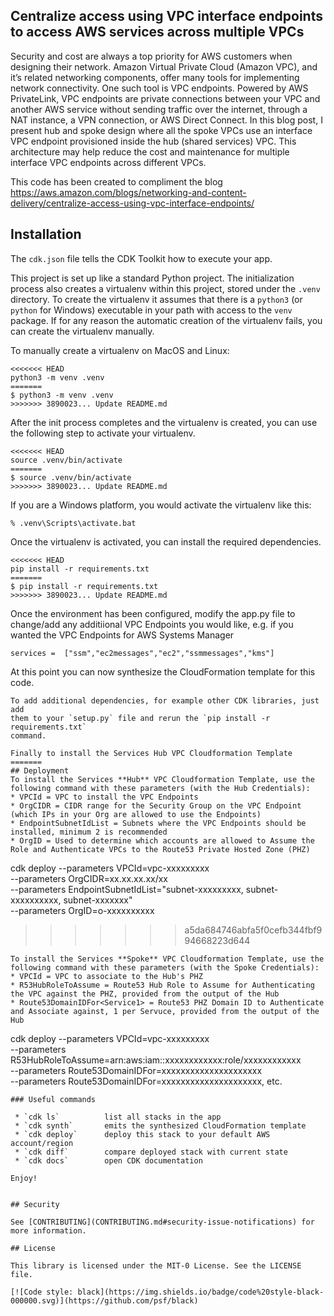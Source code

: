 ## Centralize access using VPC interface endpoints to access AWS services across multiple VPCs

Security and cost are always a top priority for AWS customers when designing their network. Amazon Virtual Private Cloud (Amazon VPC),  and it’s related networking components, offer many tools for implementing network connectivity. One such tool is VPC endpoints. Powered by AWS PrivateLink, VPC endpoints are private connections between your VPC and another AWS service without sending traffic over the internet, through a NAT instance, a VPN connection, or AWS Direct Connect. In this blog post, I present hub and spoke design where all the spoke VPCs use an interface VPC endpoint provisioned inside the hub (shared services) VPC. This architecture may help reduce the cost and maintenance for multiple interface VPC endpoints across different VPCs.

This code has been created to compliment the blog https://aws.amazon.com/blogs/networking-and-content-delivery/centralize-access-using-vpc-interface-endpoints/

## Installation

The `cdk.json` file tells the CDK Toolkit how to execute your app.

This project is set up like a standard Python project.  The initialization
process also creates a virtualenv within this project, stored under the `.venv`
directory.  To create the virtualenv it assumes that there is a `python3`
(or `python` for Windows) executable in your path with access to the `venv`
package. If for any reason the automatic creation of the virtualenv fails,
you can create the virtualenv manually.

To manually create a virtualenv on MacOS and Linux:

```
<<<<<<< HEAD
python3 -m venv .venv
=======
$ python3 -m venv .venv
>>>>>>> 3890023... Update README.md
```

After the init process completes and the virtualenv is created, you can use the following
step to activate your virtualenv.

```
<<<<<<< HEAD
source .venv/bin/activate
=======
$ source .venv/bin/activate
>>>>>>> 3890023... Update README.md
```

If you are a Windows platform, you would activate the virtualenv like this:

```
% .venv\Scripts\activate.bat
```

Once the virtualenv is activated, you can install the required dependencies.

```
<<<<<<< HEAD
pip install -r requirements.txt
=======
$ pip install -r requirements.txt
>>>>>>> 3890023... Update README.md
```

Once the environment has been configured, modify the app.py file to change/add any additiional VPC Endpoints you would like, e.g. if you wanted the VPC Endpoints for AWS Systems Manager

```
services =  ["ssm","ec2messages","ec2","ssmmessages","kms"]
```

At this point you can now synthesize the CloudFormation template for this code.

```
To add additional dependencies, for example other CDK libraries, just add
them to your `setup.py` file and rerun the `pip install -r requirements.txt`
command.

Finally to install the Services Hub VPC Cloudformation Template
=======
## Deployment
To install the Services **Hub** VPC Cloudformation Template, use the following command with these parameters (with the Hub Credentials):
* VPCId = VPC to install the VPC Endpoints
* OrgCIDR = CIDR range for the Security Group on the VPC Endpoint (which IPs in your Org are allowed to use the Endpoints)
* EndpointSubnetIdList = Subnets where the VPC Endpoints should be installed, minimum 2 is recommended
* OrgID = Used to determine which accounts are allowed to Assume the Role and Authenticate VPCs to the Route53 Private Hosted Zone (PHZ)

```
cdk deploy <Stack-Name> --parameters VPCId=vpc-xxxxxxxxx \
   --parameters OrgCIDR=xx.xx.xx.xx/xx \
   --parameters EndpointSubnetIdList="subnet-xxxxxxxxx, subnet-xxxxxxxxxx, subnet-xxxxxxx"  \
   --parameters OrgID=o-xxxxxxxxxx
>>>>>>> a5da684746abfa5f0cefb344fbf994668223d644
```
To install the Services **Spoke** VPC Cloudformation Template, use the following command with these parameters (with the Spoke Credentials):
* VPCId = VPC to associate to the Hub's PHZ 
* R53HubRoleToAssume = Route53 Hub Role to Assume for Authenticating the VPC against the PHZ, provided from the output of the Hub
* Route53DomainIDFor<Service1> = Route53 PHZ Domain ID to Authenticate and Associate against, 1 per Servuce, provided from the output of the Hub
```
cdk deploy <Stack-Name> --parameters VPCId=vpc-xxxxxxxxx \
  --parameters R53HubRoleToAssume=arn:aws:iam::xxxxxxxxxxxx:role/xxxxxxxxxxxx \
  --parameters Route53DomainIDFor<Service1>=xxxxxxxxxxxxxxxxxxxxx \
  --parameters Route53DomainIDFor<Service2>=xxxxxxxxxxxxxxxxxxxxx, etc.
```  
### Useful commands

 * `cdk ls`          list all stacks in the app
 * `cdk synth`       emits the synthesized CloudFormation template
 * `cdk deploy`      deploy this stack to your default AWS account/region
 * `cdk diff`        compare deployed stack with current state
 * `cdk docs`        open CDK documentation

Enjoy!


## Security

See [CONTRIBUTING](CONTRIBUTING.md#security-issue-notifications) for more information.

## License

This library is licensed under the MIT-0 License. See the LICENSE file.

[![Code style: black](https://img.shields.io/badge/code%20style-black-000000.svg)](https://github.com/psf/black)
